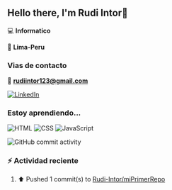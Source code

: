 ## Hello there, I'm Rudi Intor👋

:computer: **Informatico**

📍 **Lima-Peru**

### Vias de contacto

📧 **rudiintor123@gmail.com**

[![LinkedIn](https://img.shields.io/badge/LinkedIn-0077B5?style=for-the-badge&logo=linkedin&logoColor=white)](https://www.linkedin.com/in/rudiintor)

### Estoy aprendiendo...

![HTML](https://img.shields.io/badge/HTML-E34F26?style=for-the-badge&logo=html5&logoColor=white)
![CSS](https://img.shields.io/badge/CSS-1572B6?style=for-the-badge&logo=css3&logoColor=white)
![JavaScript](https://img.shields.io/badge/JavaScript-black?style=for-the-badge&logo=javascript&logoColor=yellow)

![GitHub commit activity](https://img.shields.io/github/commit-activity/w/Rudi-Intor/Rudi-Intor)


### :zap: Actividad reciente
<!--RECENT_ACTIVITY:start-->
1. ⬆️ Pushed 1 commit(s) to [Rudi-Intor/miPrimerRepo](https://github.com/Rudi-Intor/miPrimerRepo)<br>
<!--RECENT_ACTIVITY:end-->
<!--RECENT_ACTVITY:last_update-->

